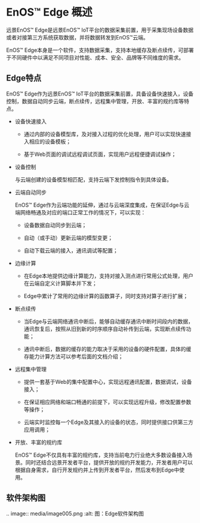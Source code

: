 # EnOS™ Edge 概述

远景EnOS™ Edge是远景EnOS™
IoT平台的数据采集前置，用于采集现场设备数据或者对接第三方系统获取数据，并将数据转发到EnOS™云端。

EnOS™ Edge本身是一个软件，支持数据采集，支持本地缓存及断点续传，可部署于不同硬件中以满足不同项目对性能、成本、安全、品牌等不同维度的需求。

## Edge特点

EnOS™ Edge作为远景EnOS™ IoT平台的数据采集前置，具备设备快速接入，设备控制，数据自动同步云端，断点续传，远程集中管理，开放、丰富的规约库等特点。

- 设备快速接入

  - 通过内部的设备模型库，及对接入过程的优化处理，用户可以实现快速接入相应的设备模板；

  - 基于Web页面的调试远程调试页面，实现用户远程便捷调试操作；

- 设备控制

  与云端创建的设备模型相匹配，支持云端下发控制指令到具体设备。

- 云端自动同步

  EnOS™ Edge作为云端功能的延伸，通过与云端深度集成，在保证Edge与云端网络畅通及对应的端口正常工作的情况下，可以实现：

   - 设备数据自动同步到云端；

   - 自动（或手动）更新云端的模型变更；

   - 自动下载云端的接入，通讯调试等配置；

- 边缘计算

   - 在Edge本地提供边缘计算能力，支持对接入测点进行常用公式处理，用户在云端自定义计算脚本并下发；
  
   - Edge中累计了常用的边缘计算的函数算子，同时支持对算子进行扩展；
  
- 断点续传

  - 当Edge与云端网络通讯中断后，能够自动缓存通讯中断时间段内的数据，通讯恢复后，按照从旧到新的时序顺序自动补传到云端，实现断点续传功能；

  - 通讯中断后，数据的缓存的能力取决于采用的设备的硬件配置，具体的缓存能力计算方法可以参考后面的文档介绍；

- 远程集中管理

  - 提供一套基于Web的集中配置中心，实现远程通讯配置，数据调试，设备接入；

  - 在保证相应网络和端口畅通的前提下，可以实现远程升级，修改配置参数等操作；

  - 云端实时监控每一个Edge及其接入的设备的状态，同时提供接口供第三方应用调用；

- 开放、丰富的规约库

  EnOS™ Edge不仅具有丰富的规约库，支持当前电力行业绝大多数设备接入场景。同时还结合远景开发者平台，提供开放的规约开发能力，开发者用户可以根据自身需求，自行开发规约并上传到开发者平台，然后发布到Edge中使用。

## 软件架构图

.. image:: media/image005.png
   :alt: 图：Edge软件架构图
   

<!--end-->
